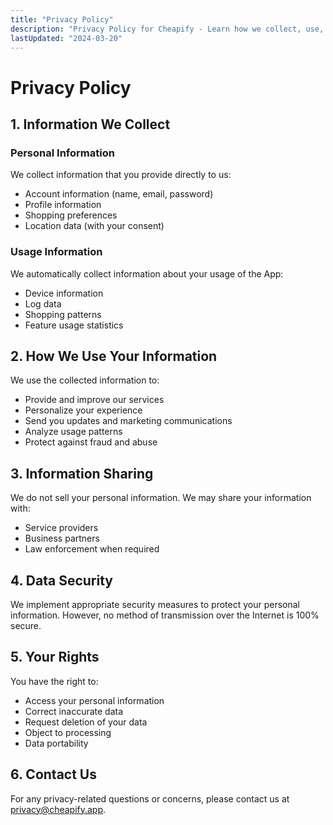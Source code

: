 ```yaml
---
title: "Privacy Policy"
description: "Privacy Policy for Cheapify - Learn how we collect, use, and protect your data"
lastUpdated: "2024-03-20"
---
```


# Privacy Policy

## 1. Information We Collect

### Personal Information
We collect information that you provide directly to us:
- Account information (name, email, password)
- Profile information
- Shopping preferences
- Location data (with your consent)

### Usage Information
We automatically collect information about your usage of the App:
- Device information
- Log data
- Shopping patterns
- Feature usage statistics

## 2. How We Use Your Information

We use the collected information to:
- Provide and improve our services
- Personalize your experience
- Send you updates and marketing communications
- Analyze usage patterns
- Protect against fraud and abuse

## 3. Information Sharing

We do not sell your personal information. We may share your information with:
- Service providers
- Business partners
- Law enforcement when required

## 4. Data Security

We implement appropriate security measures to protect your personal information. However, no method of transmission over the Internet is 100% secure.

## 5. Your Rights

You have the right to:
- Access your personal information
- Correct inaccurate data
- Request deletion of your data
- Object to processing
- Data portability

## 6. Contact Us

For any privacy-related questions or concerns, please contact us at privacy@cheapify.app.
